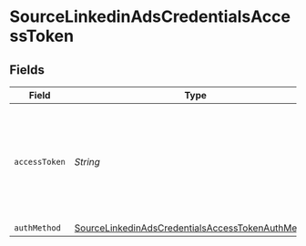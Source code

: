 # SourceLinkedinAdsCredentialsAccessToken


## Fields

| Field                                                                                                                                                                                            | Type                                                                                                                                                                                             | Required                                                                                                                                                                                         | Description                                                                                                                                                                                      |
| ------------------------------------------------------------------------------------------------------------------------------------------------------------------------------------------------ | ------------------------------------------------------------------------------------------------------------------------------------------------------------------------------------------------ | ------------------------------------------------------------------------------------------------------------------------------------------------------------------------------------------------ | ------------------------------------------------------------------------------------------------------------------------------------------------------------------------------------------------ |
| `accessToken`                                                                                                                                                                                    | *String*                                                                                                                                                                                         | :heavy_check_mark:                                                                                                                                                                               | The access token generated for your developer application. Refer to our <a href='https://docs.airbyte.com/integrations/sources/linkedin-ads#setup-guide'>documentation</a> for more information. |
| `authMethod`                                                                                                                                                                                     | [SourceLinkedinAdsCredentialsAccessTokenAuthMethod](../../models/shared/SourceLinkedinAdsCredentialsAccessTokenAuthMethod.md)                                                                    | :heavy_minus_sign:                                                                                                                                                                               | N/A                                                                                                                                                                                              |